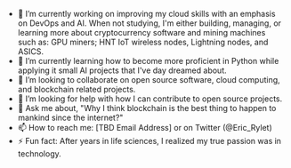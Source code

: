 - 🔭 I’m currently working on improving my cloud skills with an emphasis on DevOps and AI. When not studying, I'm either building, managing, or learning more about cryptocurrency software and mining machines such as: GPU miners; HNT IoT wireless nodes, Lightning nodes, and ASICS.
- 🌱 I’m currently learning how to become more proficient in Python while applying it small AI projects that I've day dreamed about.
- 👯 I’m looking to collaborate on open source software, cloud computing, and blockchain related projects. 
- 🤔 I’m looking for help with how I can contribute to open source projects.
- 💬 Ask me about, "Why I think blockchain is the best thing to happen to mankind since the internet?" 
- 📫 How to reach me: [TBD Email Address] or on Twitter (@Eric_Rylet)
- ⚡ Fun fact: After years in life sciences, I realized my true passion was in technology.
